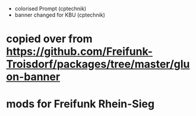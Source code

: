 + colorised Prompt (cptechnik)
+ banner changed for KBU (cptechnik)

# copied over from https://github.com/Freifunk-Troisdorf/packages/tree/master/gluon-banner
# mods for Freifunk Rhein-Sieg
